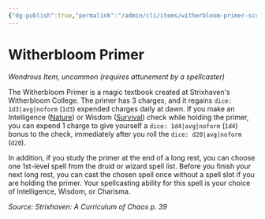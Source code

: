 ```yaml
---
{"dg-publish":true,"permalink":"/admin/cli/items/witherbloom-primer-scc/","tags":["compendium/src/5e/scc","item/attunement/required","item/rarity/uncommon","item/wondrous"],"updated":"2025-01-11T15:32:21.583+00:00"}
---
```


# Witherbloom Primer
*Wondrous Item, uncommon (requires attunement by a spellcaster)*  


The Witherbloom Primer is a magic textbook created at Strixhaven's Witherbloom College. The primer has 3 charges, and it regains `dice: 1d3|avg|noform` (`1d3`) expended charges daily at dawn. If you make an Intelligence ([Nature](/3-Mechanics/CLI/rules/skills.md#Nature)) or Wisdom ([Survival](/3-Mechanics/CLI/rules/skills.md#Survival)) check while holding the primer, you can expend 1 charge to give yourself a `dice: 1d4|avg|noform` (`1d4`) bonus to the check, immediately after you roll the `dice: d20|avg|noform` (`d20`).

In addition, if you study the primer at the end of a long rest, you can choose one 1st-level spell from the druid or wizard spell list. Before you finish your next long rest, you can cast the chosen spell once without a spell slot if you are holding the primer. Your spellcasting ability for this spell is your choice of Intelligence, Wisdom, or Charisma.

*Source: Strixhaven: A Curriculum of Chaos p. 39*